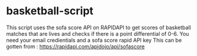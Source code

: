 # basketball-script
This script uses the sofa score API on RAPIDAPI to get scores of basketball matches that are lives and checks if there is a point differential of 0-6.
You need your email credientials and a sofa score rapid API key 
This can be gotten from : https://rapidapi.com/apidojo/api/sofascore
